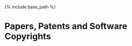 <!-- ---
layout: archive
permalink: /works/
title: "Works"
author_profile: true
redirect_from: 
  - /works/
  - /works.html
--- -->
{% include base_path %}

Papers, Patents and Software Copyrights
======
